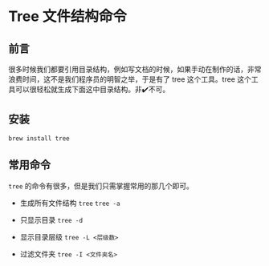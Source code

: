 # Tree 文件结构命令

## 前言

很多时候我们都要引用目录结构，例如写文档的时候，如果手动在制作的话，非常浪费时间，这不是我们程序员的明智之举，于是有了 tree 这个工具。tree 这个工具可以很轻松就生成下面这中目录结构。非✔️不可。

## 安装
`brew install tree`

## 常用命令
`tree` 的命令有很多，但是我们只需掌握常用的那几个即可。

- 生成所有文件结构
`tree`
`tree -a`

- 只显示目录
`tree -d`

- 显示目录层级
`tree -L <层级数>`

- 过滤文件夹
`tree -I <文件夹名>`
